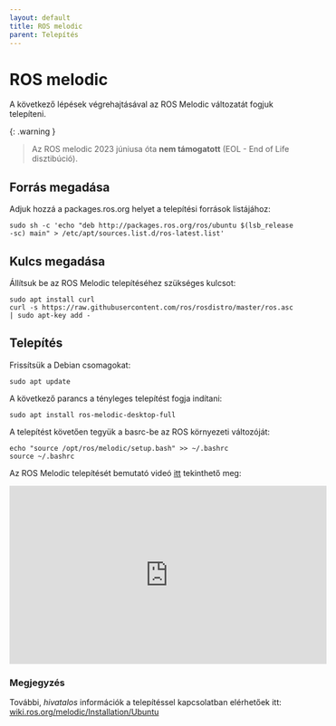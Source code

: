 ```yaml
---
layout: default
title: ROS melodic
parent: Telepítés
---
```


# ROS melodic

A következő lépések végrehajtásával az ROS Melodic változatát fogjuk telepíteni. 

{: .warning }
> Az ROS melodic 2023 júniusa óta **nem támogatott** (EOL - End of Life disztibúció).

## Forrás megadása

Adjuk hozzá a packages.ros.org helyet a telepítési források listájához:

```
sudo sh -c 'echo "deb http://packages.ros.org/ros/ubuntu $(lsb_release -sc) main" > /etc/apt/sources.list.d/ros-latest.list'
```

## Kulcs megadása

Állítsuk be az ROS Melodic telepítéséhez szükséges kulcsot:

```
sudo apt install curl
curl -s https://raw.githubusercontent.com/ros/rosdistro/master/ros.asc | sudo apt-key add -
```

## Telepítés

Frissítsük a Debian csomagokat:

```
sudo apt update
```
A következő parancs a tényleges telepítést fogja indítani:
```
sudo apt install ros-melodic-desktop-full
``` 
A telepítést követően tegyük a basrc-be az ROS környezeti változóját:

```
echo "source /opt/ros/melodic/setup.bash" >> ~/.bashrc
source ~/.bashrc
```

Az ROS Melodic telepítését bemutató videó [itt](https://youtu.be/e-VjpK5mYOI) tekinthető meg:

<iframe width="560" height="315" src="https://www.youtube.com/embed/e-VjpK5mYOI?rel=0" title="YouTube video player" frameborder="0" allow="accelerometer; autoplay; clipboard-write; encrypted-media; gyroscope; picture-in-picture" allowfullscreen></iframe>

### Megjegyzés

További, *hivatalos* információk a telepítéssel kapcsolatban elérhetőek itt: [wiki.ros.org/melodic/Installation/Ubuntu](http://wiki.ros.org/melodic/Installation/Ubuntu)